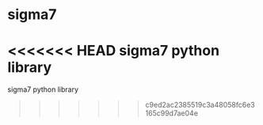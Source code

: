 # sigma7
<<<<<<< HEAD
sigma7 python library 
=======
sigma7 python library 
>>>>>>> c9ed2ac2385519c3a48058fc6e3165c99d7ae04e
